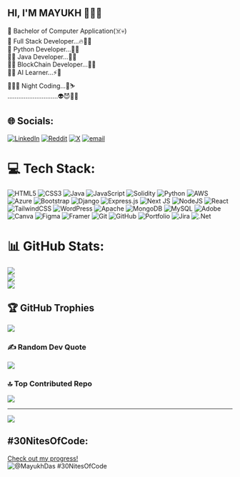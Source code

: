 ## HI, I'M MAYUKH 👋🧑🏻

🧠 Bachelor of Computer Application(☠️💀)<br/>
👾 Full Stack Developer...🔥🏃🏻<br/>
🐍 Python Developer...🤺🧟<br/>
🙆🏻 Java Developer...🤯🦊<br/>
🏃🏻 BlockChain Developer...🐺🤯<br/>
🐦‍🔥 AI Learner...⚡🤖<br/>
🧛🏻‍♀️ Night Coding...🦉⛷️<br/>
............................👽😈👹👺



## 🌐 Socials:
[![LinkedIn](https://img.shields.io/badge/LinkedIn-%230077B5.svg?logo=linkedin&logoColor=white)](https://linkedin.com/in/https://www.linkedin.com/in/mayukh-das-8967mayukh) [![Reddit](https://img.shields.io/badge/Reddit-%23FF4500.svg?logo=Reddit&logoColor=white)](https://reddit.com/user/u/Aggravating-Tap6642) [![X](https://img.shields.io/badge/X-black.svg?logo=X&logoColor=white)](https://x.com/@MayukhDas09) [![email](https://img.shields.io/badge/Email-D14836?logo=gmail&logoColor=white)](mailto:mayukhdas104@gmail.com) 

# 💻 Tech Stack:
![HTML5](https://img.shields.io/badge/html5-%23E34F26.svg?style=plastic&logo=html5&logoColor=white) ![CSS3](https://img.shields.io/badge/css3-%231572B6.svg?style=plastic&logo=css3&logoColor=white) ![Java](https://img.shields.io/badge/java-%23ED8B00.svg?style=plastic&logo=openjdk&logoColor=white) ![JavaScript](https://img.shields.io/badge/javascript-%23323330.svg?style=plastic&logo=javascript&logoColor=%23F7DF1E) ![Solidity](https://img.shields.io/badge/Solidity-%23363636.svg?style=plastic&logo=solidity&logoColor=white) ![Python](https://img.shields.io/badge/python-3670A0?style=plastic&logo=python&logoColor=ffdd54) ![AWS](https://img.shields.io/badge/AWS-%23FF9900.svg?style=plastic&logo=amazon-aws&logoColor=white) ![Azure](https://img.shields.io/badge/azure-%230072C6.svg?style=plastic&logo=microsoftazure&logoColor=white) ![Bootstrap](https://img.shields.io/badge/bootstrap-%238511FA.svg?style=plastic&logo=bootstrap&logoColor=white) ![Django](https://img.shields.io/badge/django-%23092E20.svg?style=plastic&logo=django&logoColor=white) ![Express.js](https://img.shields.io/badge/express.js-%23404d59.svg?style=plastic&logo=express&logoColor=%2361DAFB) ![Next JS](https://img.shields.io/badge/Next-black?style=plastic&logo=next.js&logoColor=white) ![NodeJS](https://img.shields.io/badge/node.js-6DA55F?style=plastic&logo=node.js&logoColor=white) ![React](https://img.shields.io/badge/react-%2320232a.svg?style=plastic&logo=react&logoColor=%2361DAFB) ![TailwindCSS](https://img.shields.io/badge/tailwindcss-%2338B2AC.svg?style=plastic&logo=tailwind-css&logoColor=white) ![WordPress](https://img.shields.io/badge/WordPress-%23117AC9.svg?style=plastic&logo=WordPress&logoColor=white) ![Apache](https://img.shields.io/badge/apache-%23D42029.svg?style=plastic&logo=apache&logoColor=white) ![MongoDB](https://img.shields.io/badge/MongoDB-%234ea94b.svg?style=plastic&logo=mongodb&logoColor=white) ![MySQL](https://img.shields.io/badge/mysql-4479A1.svg?style=plastic&logo=mysql&logoColor=white) ![Adobe](https://img.shields.io/badge/adobe-%23FF0000.svg?style=plastic&logo=adobe&logoColor=white) ![Canva](https://img.shields.io/badge/Canva-%2300C4CC.svg?style=plastic&logo=Canva&logoColor=white) ![Figma](https://img.shields.io/badge/figma-%23F24E1E.svg?style=plastic&logo=figma&logoColor=white) ![Framer](https://img.shields.io/badge/Framer-black?style=plastic&logo=framer&logoColor=blue) ![Git](https://img.shields.io/badge/git-%23F05033.svg?style=plastic&logo=git&logoColor=white) ![GitHub](https://img.shields.io/badge/github-%23121011.svg?style=plastic&logo=github&logoColor=white) ![Portfolio](https://img.shields.io/badge/Portfolio-%23000000.svg?style=plastic&logo=firefox&logoColor=#FF7139) ![Jira](https://img.shields.io/badge/jira-%230A0FFF.svg?style=plastic&logo=jira&logoColor=white) ![.Net](https://img.shields.io/badge/.NET-5C2D91?style=plastic&logo=.net&logoColor=white)
# 📊 GitHub Stats:
![](https://github-readme-stats.vercel.app/api?username=MayukhDas1&theme=tokyonight&hide_border=false&include_all_commits=true&count_private=true)<br/>
![](https://nirzak-streak-stats.vercel.app/?user=MayukhDas1&theme=tokyonight&hide_border=false)<br/>
![](https://github-readme-stats.vercel.app/api/top-langs/?username=MayukhDas1&theme=tokyonight&hide_border=false&include_all_commits=true&count_private=true&layout=compact)

## 🏆 GitHub Trophies
![](https://github-profile-trophy.vercel.app/?username=MayukhDas1&theme=tokyonight&no-frame=false&no-bg=false&margin-w=4)

### ✍️ Random Dev Quote
![](https://quotes-github-readme.vercel.app/api?type=horizontal&theme=tokyonight)

### 🔝 Top Contributed Repo
![](https://github-contributor-stats.vercel.app/api?username=MayukhDas1&limit=5&theme=tokyonight&combine_all_yearly_contributions=true)

---
[![](https://visitcount.itsvg.in/api?id=MayukhDas1&icon=4&color=0)](https://visitcount.itsvg.in)

<!-- Proudly created with GPRM ( https://gprm.itsvg.in ) -->
## #30NitesOfCode:
  [Check out my progress!](https://www.codedex.io/@MayukhDas/30-nites-of-code)  
  ![@MayukhDas #30NitesOfCode](https://www.codedex.io/api/petStatus?user=MayukhDas)
